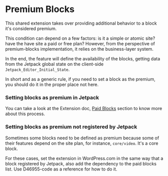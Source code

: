 Premium Blocks
==============

This shared extension takes over providing additional behavior to a block it's considered premium.

This condition can depend on a few factors: is it a simple or atomic site? have the have site a paid or free plan? However, from the perspective of premium-blocks implementation, it relies on the business-layer system.

In the end, the feature will define the availability of the blocks, getting data from the Jetpack global state on the client-side `Jetpack_Editor_Initial_State`.

In short and as a generic rule, if you need to set a block as the premium, you should do it in the proper place not here.

### Setting blocks as premium in Jetpack

You can take a look at the Extension doc, [Paid Blocks](extensions/README.md#paid-blocks) section to know more about this process.

### Setting blocks as premium not registered by Jetpack

Sometimes some blocks need to be defined as premium because some of their features depend on the site plan, for instance, `core/video`. It's a core block.

For these cases, set the extension in WordPress.com in the same way that a block registered by Jetpack, also add the dependency to the paid blocks list. Use D46955-code as a reference for how to do it. 
